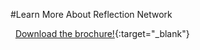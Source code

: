 #Learn More About Reflection Network

&nbsp;
[Download the brochure!](http://api400.com){:target="_blank"}